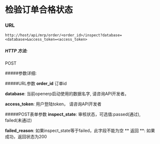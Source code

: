 # 检验订单合格状态

### URL

`http://host/api/mrp/order/<order_id>/inspect?database=<database>&access_token=<access_token>`

##### HTTP 方法:
POST

#####参数详细:

#####URL参数
**order_id** 订单id

**database**: 当前openerp启动使用的数据名字, 请咨询API开发者。

**access_token**:  用户登陆token， 请咨询API开发者


#####POST表单参数
**inspect_state**: 审核状态，可选值:passed(通过), failed(未通过)

**failed_reason**: 如果inspect_state等于failed，此字段不能为空
** 返回 **:
如果成功，返回状态为200

